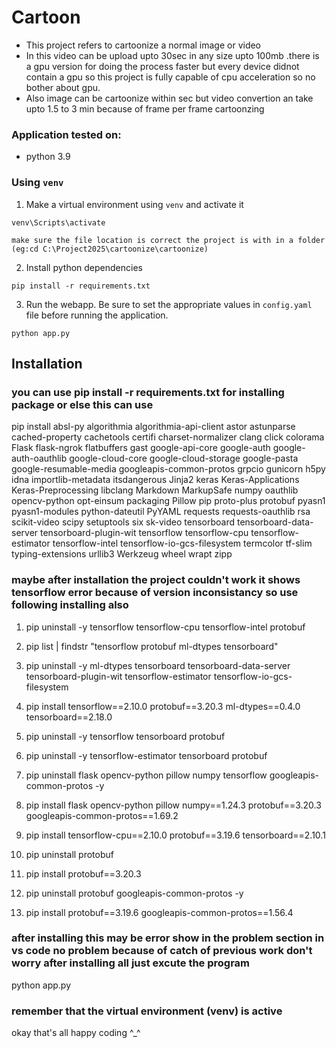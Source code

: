 # Cartoon
* This project refers to cartoonize a normal image or video
* In this video can be upload upto 30sec in any size upto 100mb .there is a gpu version for doing the process faster but every device didnot contain a gpu so this project is fully capable of cpu acceleration so no bother about gpu.
* Also image can be cartoonize within sec but video convertion an take upto 1.5 to 3 min because of frame per frame cartoonzing 

### Application tested on:

- python 3.9


### Using `venv`

1. Make a virtual environment using `venv` and activate it
```
venv\Scripts\activate

make sure the file location is correct the project is with in a folder (eg:cd C:\Project2025\cartoonize\cartoonize) 
```
2. Install python dependencies
```
pip install -r requirements.txt
```
3. Run the webapp. Be sure to set the appropriate values in `config.yaml` file before running the application.
```
python app.py
```
## Installation

### you can use pip install -r requirements.txt for installing package or else this can use

pip install absl-py algorithmia algorithmia-api-client astor astunparse cached-property cachetools certifi charset-normalizer clang click colorama Flask flask-ngrok flatbuffers gast google-api-core google-auth google-auth-oauthlib google-cloud-core google-cloud-storage google-pasta google-resumable-media googleapis-common-protos grpcio gunicorn h5py idna importlib-metadata itsdangerous Jinja2 keras Keras-Applications Keras-Preprocessing libclang Markdown MarkupSafe numpy oauthlib opencv-python opt-einsum packaging Pillow pip proto-plus protobuf pyasn1 pyasn1-modules python-dateutil PyYAML requests requests-oauthlib rsa scikit-video scipy setuptools six sk-video tensorboard tensorboard-data-server tensorboard-plugin-wit tensorflow tensorflow-cpu tensorflow-estimator tensorflow-intel tensorflow-io-gcs-filesystem termcolor tf-slim typing-extensions urllib3 Werkzeug wheel wrapt zipp

### maybe after installation the project couldn't work it shows tensorflow error because of version inconsistancy so use following installing also 

1. pip uninstall -y tensorflow tensorflow-cpu tensorflow-intel protobuf

2. pip list | findstr "tensorflow protobuf ml-dtypes tensorboard"

3. pip uninstall -y ml-dtypes tensorboard tensorboard-data-server tensorboard-plugin-wit tensorflow-estimator tensorflow-io-gcs-filesystem   

4. pip install tensorflow==2.10.0 protobuf==3.20.3 ml-dtypes==0.4.0 tensorboard==2.18.0    

5. pip uninstall -y tensorflow tensorboard protobuf 

6. pip uninstall -y tensorflow-estimator tensorboard protobuf    

7. pip uninstall flask opencv-python pillow numpy tensorflow googleapis-common-protos -y

8. pip install flask opencv-python pillow numpy==1.24.3 protobuf==3.20.3 googleapis-common-protos==1.69.2    

9. pip install tensorflow-cpu==2.10.0 protobuf==3.19.6 tensorboard==2.10.1

10. pip uninstall protobuf    

11. pip install protobuf==3.20.3   

12. pip uninstall protobuf googleapis-common-protos -y   

13. pip install protobuf==3.19.6 googleapis-common-protos==1.56.4

### after installing this may be error show in the problem section in vs code no problem because of catch of previous work don't worry after installing all just excute the program 

python app.py

### remember that the virtual environment (venv) is active  

okay that's all happy coding  ^_^